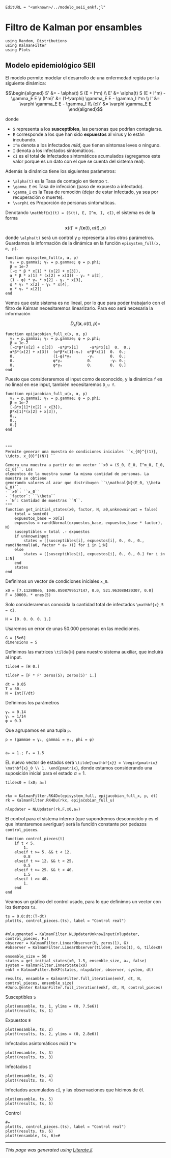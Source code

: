 ```@meta
EditURL = "<unknown>/../modelo_seii_enkf.jl"
```

# Filtro de Kalman por ensambles

```@example NLFilterENKF
using Random, Distributions
using KalmanFilter
using Plots
```

## Modelo epidemiológico SEII
El modelo permite modelar el desarrollo de una enfermedad regida por la siguiente
dinámica:
```math
\begin{aligned}
S' &= - \alpha(t) S (E + I^m) \\
E' &= \alpha(t) S (E + I^m) - \gamma_E E \\
(I^m)' &= (1-\varphi) \gamma_E E - \gamma_I I^m \\
I' &= \varphi \gamma_E E - \gamma_I I\\
(cI)' &= \varphi \gamma_E E
\end{aligned}
```

donde

- ``S`` representa a los **susceptibles**, las personas que podrían contagiarse.
- ``E`` corresponde a los que han sido **expuestos** al virus y lo están incubando.
- ``I^m`` denota a los infectados *mild*, que tienen síntomas leves o ninguno.
- ``I`` denota a los infectados sintomáticos.
- ``cI`` es el total de infectados sintomáticos acumulados (agregamos este valor porque es un dato con el que se cuenta del sistema real).

Además la dinámica tiene los siguientes parámetros:

- ``\alpha(t)`` es la Tasa de contagio en tiempo ``t``.
- ``\gamma_E`` es Tasa de infección (paso de expuesto a infectado).
- ``\gamma_I`` es la Tasa de remoción (dejar de estar infectado, ya sea por recuperación o muerte).
- ``\varphi`` es Proporción de personas sintomáticas.

Denotando ``\mathbf{x}(t) = (S(t), E, I^m, I, cI)``, el sistema es de la forma
```math
\mathbf{x}(t)' = f(\mathbf{x}(t), \alpha(t), p)
```
donde ``\alpha(t)`` será un control y ``p`` representa a los otros parámetros.
Guardamos la información de la dinámica en la función `episystem_full(x, α, p)`.

```@example NLFilterENKF
function episystem_full(x, α, p)
  γᵢ = p.gammai; γₑ = p.gammae; φ = p.phi;
  β = 1e-7
  [-α * β * x[1] * (x[2] + x[3]),
  α * β * x[1] * (x[2] + x[3]) - γₑ * x[2],
  (1 - φ) * γₑ * x[2] - γᵢ * x[3],
  φ * γₑ * x[2] - γᵢ * x[4],
  φ * γₑ * x[2]]
end
```

Vemos que este sistema es no lineal, por lo que para poder trabajarlo con el filtro
de Kalman necesitaremos linearizarlo. Para eso será necesaria la información
```math
D_x f(\mathbf{x}, \alpha(t), p) =
```

```@example NLFilterENKF
function epijacobian_full_x(x, α, p)
  γᵢ = p.gammai; γₑ = p.gammae; φ = p.phi;
  β = 1e-7
  [-α*β*(x[2] + x[3])  -α*β*x[1]     -α*β*x[1]  0.  0.;
  α*β*(x[2] + x[3])  (α*β*x[1]-γₑ)  α*β*x[1]  0.  0.;
  0.                 (1-φ)*γₑ       -γᵢ       0.  0.;
  0.                 φ*γₑ           0.        -γᵢ 0.;
  0.                 φ*γₑ           0.        0.  0.]
end
```

Puesto que consideraremos el input como desconocido, y la dinámica ``f`` es no
lineal en ese input, también necesitaremos ``D_u f``.

```@example NLFilterENKF
function epijacobian_full_u(x, α, p)
  γᵢ = p.gammai; γₑ = p.gammae; φ = p.phi;
  β = 1e-7
  [-β*x[1]*(x[2] + x[3]),
  β*x[1]*(x[2] + x[3]),
  0.,
  0.,
  0.]
end



"""
Permite generar una muestra de condiciones iniciales ``x_{0}^{(1)}, \\dots, x_{0}^{(N)} ``

Genera una muestra a partir de un vector ``x0 = (S_0, E_0, I^m_0, I_0, cI_0)``. Los
elementos de la muestra suman la misma cantidad de personas. La muestra se obtiene
generando valores al azar que distribuyen ``\\mathcal{N}(E_0, \\beta E_0)``.
- `x0`: ``x_0``
- `factor`: ``\\beta``
- `N`: Cantidad de muestras ``N``.
"""
function get_initial_states(x0, factor, N, a0,unknowninput = false)
    total = sum(x0)
    expuestos_base = x0[2]
    expuestos = rand(Normal(expuestos_base, expuestos_base * factor), N)
    susceptibles = total .- expuestos
    if unknowninput
        states = [[susceptibles[i], expuestos[i], 0., 0., 0., rand(Normal(a0, factor * a₀ ))] for i in 1:N]
    else
        states = [[susceptibles[i], expuestos[i], 0., 0., 0.] for i in 1:N]
    end
    states
end
```

Definimos un vector de condiciones iniciales ``x_0``.

```@example NLFilterENKF
x0 = [7.112808e6, 1046.8508799517147, 0.0, 521.963080420307, 0.0]
F = 50000. * ones(5)
```

Solo consideraremos conocida la cantidad total de infectados ``\mathbf{x}_5 = cI``.

```@example NLFilterENKF
H = [0. 0. 0. 0. 1.]
```

Usaremos un error de unas 50.000 personas en las mediciones.

```@example NLFilterENKF
G = [5e6]
dimensions = 5
```

Definimos las matrices ``\tilde{H}`` para nuestro sistema auxiliar, que incluirá al input.

```@example NLFilterENKF
tildeH = [H 0.]

tildeP = [F * F' zeros(5); zeros(5)' 1.]

dt = 0.05
T = 50.
N = Int(T/dt)
```

Definimos los parámetros

```@example NLFilterENKF
γₑ = 0.14
γᵢ = 1/14
φ = 0.3
```

Que agrupamos en una tupla `p`.

```@example NLFilterENKF
p = (gammae = γₑ, gammai = γᵢ, phi = φ)


a₀ = 1.; Fₐ = 1.5
```

EL nuevo vector de estados será ``\tilde{\mathbf{x}} = \begin{pmatrix} \mathbf{x}_0 \\ 1. \end{pmatrix}``,
donde estamos considerando una suposición inicial para el estado $\alpha = 1$.

```@example NLFilterENKF
tildex0 = [x0; a₀]


rkx = KalmanFilter.RK4Dx(episystem_full, epijacobian_full_x, p, dt)
rk = KalmanFilter.RK4Du(rkx, epijacobian_full_u)

nlupdater = NLUpdater(rk,F,x0,a₀)
```

El control para el sistema interno (que supondremos desconocido y es el que intentaremos
averiguar) será la función constante por pedazos `control_pieces`.

```@example NLFilterENKF
function control_pieces(t)
    if t < 5.
        1.
    elseif t >= 5. && t < 12.
        0.8
    elseif t >= 12. && t < 25.
        0.5
    elseif t >= 25. && t < 40.
        1.5
    elseif t >= 40.
        1.
    end
end
```

Veamos un gráfico del control usado, para lo que definimos un vector con los tiempos `ts`.

```@example NLFilterENKF
ts = 0.0:dt:(T-dt)
plot(ts, control_pieces.(ts), label = "Control real")


#nlaugmented = KalmanFilter.NLUpdaterUnknowInput(nlupdater, control_pieces, Fₐ)
observer = KalmanFilter.LinearObserver(H, zeros(1), G)
#observer = KalmanFilter.LinearObserver(tildeH, zeros(1), G, tildex0)

ensemble_size = 50
states = get_initial_states(x0, 1.5, ensemble_size, a₀, false)
system = KalmanFilter.InnerState(x0)
enkf = KalmanFilter.EnKF(states, nlupdater, observer, system, dt)

results, ensamble = KalmanFilter.full_iteration(enkf, dt, N, control_pieces, ensemble_size)
#Juno.@enter KalmanFilter.full_iteration(enkf, dt, N, control_pieces)
```

Susceptibles ``S``

```@example NLFilterENKF
plot(ensamble, ts, 1, ylims = (0, 7.5e6))
plot!(results, ts, 1)
```

Expuestos ``E``

```@example NLFilterENKF
plot(ensamble, ts, 2)
plot!(results, ts, 2, ylims = (0, 2.8e6))
```

Infectados asintomáticos *mild* ``I^m``

```@example NLFilterENKF
plot(ensamble, ts, 3)
plot!(results, ts, 3)
```

Infectados ``I``

```@example NLFilterENKF
plot(ensamble, ts, 4)
plot!(results, ts, 4)
```

Infectados acumulados ``cI``, y las observaciones que hicimos de él.

```@example NLFilterENKF
plot(ensamble, ts, 5)
plot!(results, ts, 5)
```

Control

```@example NLFilterENKF
#=
plot(ts, control_pieces.(ts), label = "Control real")
plot!(results, ts, 6)
plot!(ensamble, ts, 6)=#
```

---

*This page was generated using [Literate.jl](https://github.com/fredrikekre/Literate.jl).*

